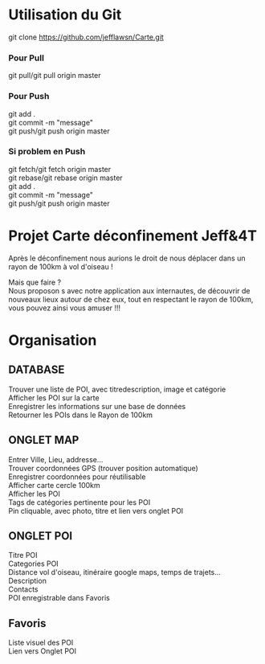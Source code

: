 # Utilisation du Git
git clone https://github.com/jefflawsn/Carte.git  

### Pour Pull
git pull/git pull origin master  

### Pour Push
git add .  
git commit -m "message"  
git push/git push origin master  

### Si problem en Push
git fetch/git fetch origin master  
git rebase/git rebase origin master  
git add .  
git commit -m "message"  
git push/git push origin master  

# Projet Carte déconfinement Jeff&4T
Après le déconfinement nous aurions le droit de nous déplacer dans un rayon de 100km à vol d'oiseau !  
  
Mais que faire ?  
Nous proposon s avec notre application aux internautes, de découvrir de nouveaux lieux autour de chez eux, tout en respectant le rayon de 100km, vous pouvez ainsi vous amuser !!!  

# Organisation  
## DATABASE 
Trouver une liste de POI, avec titredescription, image et catégorie  
Afficher les POI sur la carte  
Enregistrer les informations sur une base de données  
Retourner les POIs dans le Rayon de 100km  

## ONGLET MAP
Entrer Ville, Lieu, addresse...  
Trouver coordonnées GPS (trouver position automatique)  
Enregistrer coordonnées pour réutilisable  
Afficher carte cercle 100km  
Afficher les POI  
Tags de catégories pertinente pour les POI  
Pin cliquable, avec photo, titre et lien vers onglet POI  

## ONGLET POI
Titre POI  
Categories POI  
Distance vol d'oiseau, itinéraire google maps, temps de trajets...  
Description  
Contacts  
POI enregistrable dans Favoris  

## Favoris
Liste visuel des POI  
Lien vers Onglet POI  
